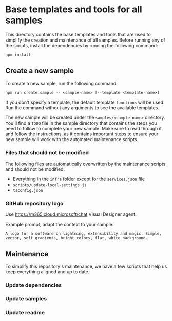 # Base templates and tools for all samples

This directory contains the base templates and tools that are used to simplify the creation and maintenance of all samples.
Before running any of the scripts, install the dependencies by running the following command:

```bash
npm install
```

## Create a new sample

To create a new sample, run the following command:

```
npm run create:sample -- <sample-name> [--template <template-name>]
```

If you don't specify a template, the default template `functions` will be used. Run the command without any arguments to see the available templates.

The new sample will be created under the `samples/<sample-name>` directory.
You'll find a `TODO` file in the sample directory that contains the steps you need to follow to complete your new sample. Make sure to read through it and follow the instructions, as it contains important steps to ensure your new sample will work with the automated maintenance scripts.

### Files that should not be modified

The following files are automatically overwritten by the maintenance scripts and should not be modified:

- Everything in the `infra` folder except for the `services.json` file
- `scripts/update-local-settings.js`
- `tsconfig.json`

### GitHub repository logo

Use https://m365.cloud.microsoft/chat Visual Designer agent.

Example prompt, adapt the context to your sample:
```
A logo for a software on lightning, extensibility and magic. Simple, vector, soft gradients, bright colors, flat, white background.
```

## Maintenance

To simplify this repository's maintenance, we have a few scripts that help us keep everything aligned and up to date.

### Update dependencies


### Update samples


### Update readme



